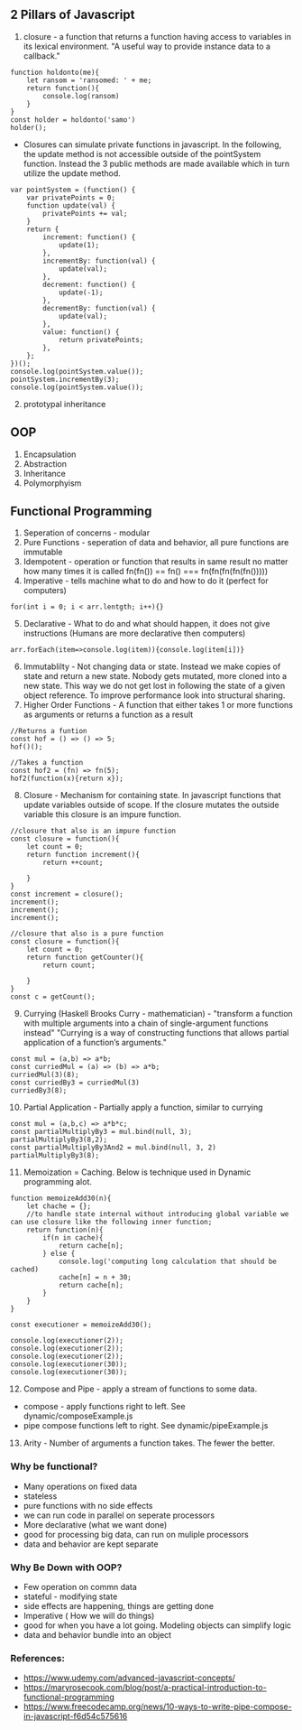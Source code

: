 ## 2 Pillars of Javascript

1. closure - a function that returns a function having access to variables in its lexical environment. "A useful way to provide instance data to a callback."  

```
function holdonto(me){
    let ransom = 'ransomed: ' + me;
    return function(){
        console.log(ransom)
    }
}
const holder = holdonto('samo')
holder();
```

-   Closures can simulate private functions in javascript. In the following, the update method is not accessible outside of the pointSystem function. Instead the 3 public methods are made available which in turn utilize the update method.

```
var pointSystem = (function() {
    var privatePoints = 0;
    function update(val) {
        privatePoints += val;
    }
    return {
        increment: function() {
            update(1);
        },
        incrementBy: function(val) {
            update(val);
        },
        decrement: function() {
            update(-1);
        },
        decrementBy: function(val) {
            update(val);
        },
        value: function() {
            return privatePoints;
        },
    };
})();
console.log(pointSystem.value());
pointSystem.incrementBy(3);
console.log(pointSystem.value());
```

2. prototypal inheritance

## OOP

1. Encapsulation
2. Abstraction
3. Inheritance
4. Polymorphyism

## Functional Programming

1. Seperation of concerns - modular
2. Pure Functions - seperation of data and behavior, all pure functions are immutable
3. Idempotent - operation or function that results in same result no matter how many times it is called fn(fn()) == fn() === fn(fn(fn(fn(fn()))))
4. Imperative - tells machine what to do and how to do it (perfect for computers)

```
for(int i = 0; i < arr.lentgth; i++){}
```

5. Declarative - What to do and what should happen, it does not give instructions (Humans are more declarative then computers)

```
arr.forEach(item=>console.log(item)){console.log(item[i])}
```

6. Immutablilty - Not changing data or state. Instead we make copies of state and return a new state. Nobody gets mutated, more cloned into a new state. This way we do not get lost in following the state of a given object reference.
   To improve performance look into structural sharing.
7. Higher Order Functions - A function that either takes 1 or more functions as arguments or returns a function as a result

```
//Returns a funtion
const hof = () => () => 5;
hof()();

//Takes a function
const hof2 = (fn) => fn(5);
hof2(function(x){return x});
```

8. Closure - Mechanism for containing state. In javascript functions that update variables outside of scope. If the closure mutates the outside variable this closure is an impure function.

```
//closure that also is an impure function
const closure = function(){
    let count = 0;
    return function increment(){
        return ++count;

    }
}
const increment = closure();
increment();
increment();
increment();

//closure that also is a pure function
const closure = function(){
    let count = 0;
    return function getCounter(){
        return count;

    }
}
const c = getCount();

```

9. Currying (Haskell Brooks Curry - mathematician) - "transform a function with multiple arguments into a chain of single-argument functions instead"
   "Currying is a way of constructing functions that allows partial application of a function’s arguments."

```
const mul = (a,b) => a*b;
const curriedMul = (a) => (b) => a*b;
curriedMul(3)(8);
const curriedBy3 = curriedMul(3)
curriedBy3(8);
```

10. Partial Application - Partially apply a function, similar to currying

```
const mul = (a,b,c) => a*b*c;
const partialMultiplyBy3 = mul.bind(null, 3);
partialMultiplyBy3(8,2);
const partialMultiplyBy3And2 = mul.bind(null, 3, 2)
partialMultiplyBy3(8);
```

11. Memoization = Caching. Below is technique used in Dynamic programming alot.

```
function memoizeAdd30(n){
    let chache = {};
    //to handle state internal without introducing global variable we can use closure like the following inner function;
    return function(n){
        if(n in cache){
            return cache[n];
        } else {
            console.log('computing long calculation that should be cached)
            cache[n] = n + 30;
            return cache[n];
        }
    }
}

const executioner = memoizeAdd30();

console.log(executioner(2));
console.log(executioner(2));
console.log(executioner(2));
console.log(executioner(30));
console.log(executioner(30));

```

12. Compose and Pipe - apply a stream of functions to some data.

-   compose - apply functions right to left. See dynamic/composeExample.js
-   pipe compose functions left to right. See dynamic/pipeExample.js

13. Arity - Number of arguments a function takes. The fewer the better.

### Why be functional?

-   Many operations on fixed data
-   stateless
-   pure functions with no side effects
-   we can run code in parallel on seperate processors
-   More declarative (what we want done)
-   good for processing big data, can run on muliple processors
-   data and behavior are kept separate

### Why Be Down with OOP?

-   Few operation on commn data
-   stateful - modifying state
-   side effects are happening, things are getting done
-   Imperative ( How we will do things)
-   good for when you have a lot going. Modeling objects can simplify logic
-   data and behavior bundle into an object

### References:

-   https://www.udemy.com/advanced-javascript-concepts/
-   https://maryrosecook.com/blog/post/a-practical-introduction-to-functional-programming
-   https://www.freecodecamp.org/news/10-ways-to-write-pipe-compose-in-javascript-f6d54c575616

